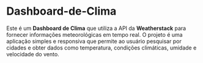 # Dashboard-de-Clima
Este é um **Dashboard de Clima** que utiliza a API da **Weatherstack** para fornecer informações meteorológicas em tempo real. O projeto é uma aplicação simples e responsiva que permite ao usuário pesquisar por cidades e obter dados como temperatura, condições climáticas, umidade e velocidade do vento.
